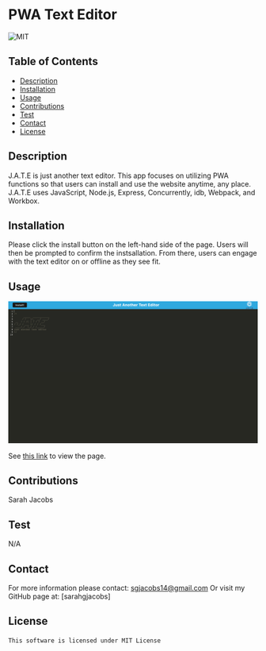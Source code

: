 
# PWA Text Editor
![MIT](https://img.shields.io/badge/license-mit-blue)

## Table of Contents
- [Description](#description)
- [Installation](#installation)
- [Usage](#usage)
- [Contributions](#contributions)
- [Test](#test)
- [Contact](#contact)
- [License](#license)

## Description
J.A.T.E is just another text editor. This app focuses on utilizing PWA functions so that users can install and use the website anytime, any place. J.A.T.E uses JavaScript, Node.js, Express, Concurrently, idb, Webpack, and Workbox.

## Installation
Please click the install button on the left-hand side of the page. Users will then be prompted to confirm the instsallation. From there, users can engage with the text editor on or offline as they see fit.

## Usage
![PWA Text Editor](./assets/jate-screenshot.png "Progressive Web App installation")

See [this link](https://agile-chamber-52429.herokuapp.com/) to view the page.

## Contributions
Sarah Jacobs

## Test
N/A

## Contact
For more information please contact: [sgjacobs14@gmail.com](mailto:sgjacobs14@gmail.com)
Or visit my GitHub page at: [sarahgjacobs]

## License 
    This software is licensed under MIT License

